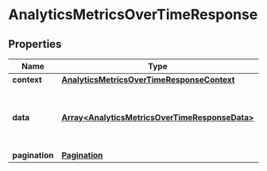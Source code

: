 
# AnalyticsMetricsOverTimeResponse

## Properties

Name | Type | Description | Notes
------------ | ------------- | ------------- | -------------
**context** | [**AnalyticsMetricsOverTimeResponseContext**](AnalyticsMetricsOverTimeResponseContext.md) |  | 
**data** | [**Array&lt;AnalyticsMetricsOverTimeResponseData&gt;**](AnalyticsMetricsOverTimeResponseData.md) | Returns an array of metrics and the timestamps . | 
**pagination** | [**Pagination**](Pagination.md) |  | 



